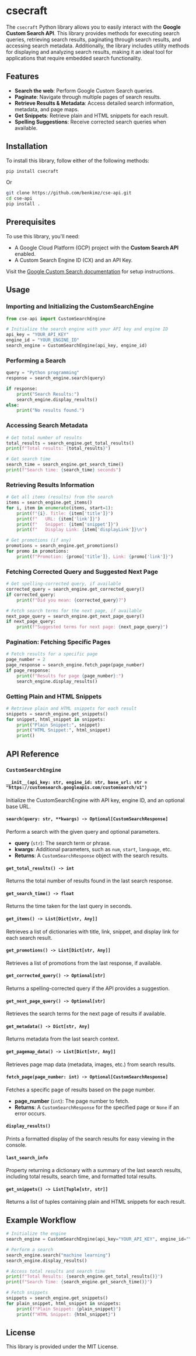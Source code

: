 # csecraft

The `csecraft` Python library allows you to easily interact with the <b>Google Custom Search API</b>. This library provides methods for executing search queries, retrieving search results, paginating through search results, and accessing search metadata. Additionally, the library includes utility methods for displaying and analyzing search results, making it an ideal tool for applications that require embedded search functionality.

## Features

- **Search the web**: Perform Google Custom Search queries.
- **Paginate**: Navigate through multiple pages of search results.
- **Retrieve Results & Metadata**: Access detailed search information, metadata, and page maps.
- **Get Snippets**: Retrieve plain and HTML snippets for each result.
- **Spelling Suggestions**: Receive corrected search queries when available.

## Installation

To install this library, follow either of the following methods:

```bash
pip install csecraft
```

Or

```bash
git clone https://github.com/benkimz/cse-api.git
cd cse-api
pip install .
```

## Prerequisites

To use this library, you'll need:

- A Google Cloud Platform (GCP) project with the **Custom Search API** enabled.
- A Custom Search Engine ID (CX) and an API Key.

Visit the [Google Custom Search documentation](https://developers.google.com/custom-search) for setup instructions.

## Usage

### Importing and Initializing the CustomSearchEngine

```python
from cse-api import CustomSearchEngine

# Initialize the search engine with your API key and engine ID
api_key = "YOUR_API_KEY"
engine_id = "YOUR_ENGINE_ID"
search_engine = CustomSearchEngine(api_key, engine_id)
```

### Performing a Search

```python
query = "Python programming"
response = search_engine.search(query)

if response:
    print("Search Results:")
    search_engine.display_results()
else:
    print("No results found.")
```

### Accessing Search Metadata

```python
# Get total number of results
total_results = search_engine.get_total_results()
print(f"Total results: {total_results}")

# Get search time
search_time = search_engine.get_search_time()
print(f"Search time: {search_time} seconds")
```

### Retrieving Results Information

```python
# Get all items (results) from the search
items = search_engine.get_items()
for i, item in enumerate(items, start=1):
    print(f"{i}. Title: {item['title']}")
    print(f"   URL: {item['link']}")
    print(f"   Snippet: {item['snippet']}")
    print(f"   Display Link: {item['displayLink']}\n")

# Get promotions (if any)
promotions = search_engine.get_promotions()
for promo in promotions:
    print(f"Promotion: {promo['title']}, Link: {promo['link']}")
```

### Fetching Corrected Query and Suggested Next Page

```python
# Get spelling-corrected query, if available
corrected_query = search_engine.get_corrected_query()
if corrected_query:
    print(f"Did you mean: {corrected_query}?")

# Fetch search terms for the next page, if available
next_page_query = search_engine.get_next_page_query()
if next_page_query:
    print(f"Suggested terms for next page: {next_page_query}")
```

### Pagination: Fetching Specific Pages

```python
# Fetch results for a specific page
page_number = 2
page_response = search_engine.fetch_page(page_number)
if page_response:
    print(f"Results for page {page_number}:")
    search_engine.display_results()
```

### Getting Plain and HTML Snippets

```python
# Retrieve plain and HTML snippets for each result
snippets = search_engine.get_snippets()
for snippet, html_snippet in snippets:
    print("Plain Snippet:", snippet)
    print("HTML Snippet:", html_snippet)
    print()
```

## API Reference

### `CustomSearchEngine`

#### `__init__(api_key: str, engine_id: str, base_url: str = "https://customsearch.googleapis.com/customsearch/v1")`

Initialize the CustomSearchEngine with API key, engine ID, and an optional base URL.

#### `search(query: str, **kwargs) -> Optional[CustomSearchResponse]`

Perform a search with the given query and optional parameters.

- **query** (`str`): The search term or phrase.
- **kwargs**: Additional parameters, such as `num`, `start`, `language`, etc.
- **Returns**: A `CustomSearchResponse` object with the search results.

#### `get_total_results() -> int`

Returns the total number of results found in the last search response.

#### `get_search_time() -> float`

Returns the time taken for the last query in seconds.

#### `get_items() -> List[Dict[str, Any]]`

Retrieves a list of dictionaries with title, link, snippet, and display link for each search result.

#### `get_promotions() -> List[Dict[str, Any]]`

Retrieves a list of promotions from the last response, if available.

#### `get_corrected_query() -> Optional[str]`

Returns a spelling-corrected query if the API provides a suggestion.

#### `get_next_page_query() -> Optional[str]`

Retrieves the search terms for the next page of results if available.

#### `get_metadata() -> Dict[str, Any]`

Returns metadata from the last search context.

#### `get_pagemap_data() -> List[Dict[str, Any]]`

Retrieves page map data (metadata, images, etc.) from search results.

#### `fetch_page(page_number: int) -> Optional[CustomSearchResponse]`

Fetches a specific page of results based on the page number.

- **page_number** (`int`): The page number to fetch.
- **Returns**: A `CustomSearchResponse` for the specified page or `None` if an error occurs.

#### `display_results()`

Prints a formatted display of the search results for easy viewing in the console.

#### `last_search_info`

Property returning a dictionary with a summary of the last search results, including total results, search time, and formatted total results.

#### `get_snippets() -> List[Tuple[str, str]]`

Returns a list of tuples containing plain and HTML snippets for each result.

## Example Workflow

```python
# Initialize the engine
search_engine = CustomSearchEngine(api_key="YOUR_API_KEY", engine_id="YOUR_ENGINE_ID")

# Perform a search
search_engine.search("machine learning")
search_engine.display_results()

# Access total results and search time
print(f"Total Results: {search_engine.get_total_results()}")
print(f"Search Time: {search_engine.get_search_time()}")

# Fetch snippets
snippets = search_engine.get_snippets()
for plain_snippet, html_snippet in snippets:
    print(f"Plain Snippet: {plain_snippet}")
    print(f"HTML Snippet: {html_snippet}")
```

## License

This library is provided under the MIT License.
